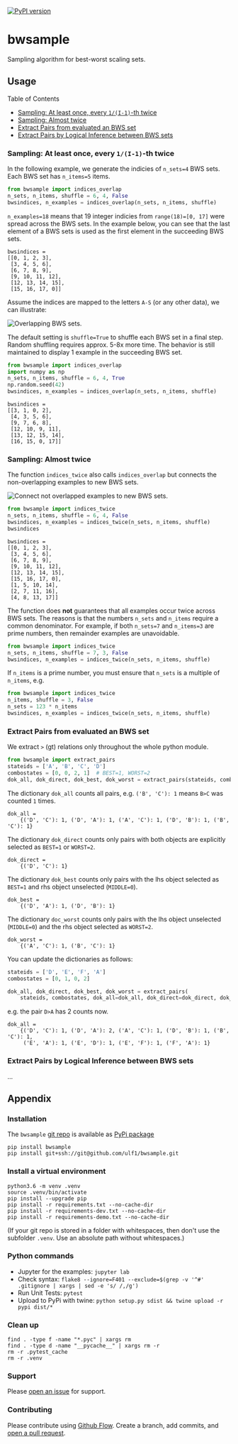 [![PyPI version](https://badge.fury.io/py/bwsample.svg)](https://badge.fury.io/py/bwsample)

# bwsample
Sampling algorithm for best-worst scaling sets.

## Usage
Table of Contents

* [Sampling: At least once, every `1/(I-1)`-th twice](#sampling-at-least-once-every-1i-1-th-twice)
* [Sampling: Almost twice](#sampling-almost-twice)
* [Extract Pairs from evaluated an BWS set](#extract-pairs-from-evaluated-an-bws-set)
* [Extract Pairs by Logical Inference between BWS sets](#extract-pairs-by-logical-inference-between-bws-sets)


### Sampling: At least once, every `1/(I-1)`-th twice
In the following example, we generate the indicies of `n_sets=4` BWS sets.
Each BWS set has `n_items=5` items.


```python
from bwsample import indices_overlap
n_sets, n_items, shuffle = 6, 4, False
bwsindices, n_examples = indices_overlap(n_sets, n_items, shuffle)
```

`n_examples=18` means that 19 integer indicies from `range(18)=[0, 17]` were spread across the BWS sets. In the example below, you can see that the last element of a BWS sets is used as the first element in the succeeding BWS sets.

```
bwsindices = 
[[0, 1, 2, 3],
 [3, 4, 5, 6],
 [6, 7, 8, 9],
 [9, 10, 11, 12],
 [12, 13, 14, 15],
 [15, 16, 17, 0]]
```

Assume the indices are mapped to the letters `A-S` (or any other data),
we can illustrate:

![Overlapping BWS sets.](/docs/bwsample-overlap.png)



The default setting is `shuffle=True` to shuffle each BWS set in a final step. 
Random shuffling requires approx. 5-8x more time. 
The behavior is still maintained to display 1 example in the succeeding BWS set.

```python
from bwsample import indices_overlap
import numpy as np
n_sets, n_items, shuffle = 6, 4, True
np.random.seed(42)
bwsindices, n_examples = indices_overlap(n_sets, n_items, shuffle)
```

```
bwsindices = 
[[3, 1, 0, 2],
 [4, 3, 5, 6],
 [9, 7, 6, 8],
 [12, 10, 9, 11],
 [13, 12, 15, 14],
 [16, 15, 0, 17]]
```


### Sampling: Almost twice
The function `indices_twice` also calls `indices_overlap` but connects the non-overlapping examples to new BWS sets.

![Connect not overlapped examples to new BWS sets.](/docs/bwsample-twice.png)


```python
from bwsample import indices_twice
n_sets, n_items, shuffle = 6, 4, False
bwsindices, n_examples = indices_twice(n_sets, n_items, shuffle)
bwsindices
```

```
bwsindices = 
[[0, 1, 2, 3],
 [3, 4, 5, 6],
 [6, 7, 8, 9],
 [9, 10, 11, 12],
 [12, 13, 14, 15],
 [15, 16, 17, 0],
 [1, 5, 10, 14],
 [2, 7, 11, 16],
 [4, 8, 13, 17]]
```

The function does **not** guarantees that all examples occur twice across BWS sets.
The reasons is that the numbers `n_sets` and `n_items` require a common denominator.
For example, if both `n_sets=7` and `n_items=3`  are prime numbers, then remainder examples are unavoidable. 

```python
from bwsample import indices_twice
n_sets, n_items, shuffle = 7, 3, False
bwsindices, n_examples = indices_twice(n_sets, n_items, shuffle)
```


If `n_items` is a prime number, you must ensure that `n_sets` is a multiple of `n_items`, e.g.

```python
from bwsample import indices_twice
n_items, shuffle = 3, False
n_sets = 123 * n_items
bwsindices, n_examples = indices_twice(n_sets, n_items, shuffle)
```



### Extract Pairs from evaluated an BWS set
We extract `>` (gt) relations only throughout the whole python module.

```python
from bwsample import extract_pairs
stateids = ['A', 'B', 'C', 'D']
combostates = [0, 0, 2, 1]  # BEST=1, WORST=2
dok_all, dok_direct, dok_best, dok_worst = extract_pairs(stateids, combostates)
```

The dictionary `dok_all` counts all pairs, e.g. `('B', 'C'): 1` means `B>C` was counted `1` times.
```
dok_all =
    {('D', 'C'): 1, ('D', 'A'): 1, ('A', 'C'): 1, ('D', 'B'): 1, ('B', 'C'): 1}
```

The dictionary `dok_direct` counts only pairs with both objects are explicitly selected as `BEST=1` or `WORST=2`.
```
dok_direct = 
    {('D', 'C'): 1}
```

The dictionary `dok_best` counts only pairs with the lhs object selected as `BEST=1` and rhs object unselected (`MIDDLE=0`).
```
dok_best =
    {('D', 'A'): 1, ('D', 'B'): 1}
```

The dictionary `doc_worst` counts only pairs with the lhs object unselected (`MIDDLE=0`) and the rhs object selected as `WORST=2`.
```
dok_worst =
    {('A', 'C'): 1, ('B', 'C'): 1}
```

You can update the dictionaries as follows:

```python
stateids = ['D', 'E', 'F', 'A']
combostates = [0, 1, 0, 2]

dok_all, dok_direct, dok_best, dok_worst = extract_pairs(
    stateids, combostates, dok_all=dok_all, dok_direct=dok_direct, dok_best=dok_best, dok_worst=dok_worst)
```

e.g. the pair `D>A` has 2 counts now.

```
dok_all =
    {('D', 'C'): 1, ('D', 'A'): 2, ('A', 'C'): 1, ('D', 'B'): 1, ('B', 'C'): 1, 
     ('E', 'A'): 1, ('E', 'D'): 1, ('E', 'F'): 1, ('F', 'A'): 1}
```


### Extract Pairs by Logical Inference between BWS sets
...

## Appendix

### Installation
The `bwsample` [git repo](http://github.com/ulf1/bwsample) is available as [PyPi package](https://pypi.org/project/bwsample)

```
pip install bwsample
pip install git+ssh://git@github.com/ulf1/bwsample.git
```

### Install a virtual environment

```
python3.6 -m venv .venv
source .venv/bin/activate
pip install --upgrade pip
pip install -r requirements.txt --no-cache-dir
pip install -r requirements-dev.txt --no-cache-dir
pip install -r requirements-demo.txt --no-cache-dir
```

(If your git repo is stored in a folder with whitespaces, then don't use the subfolder `.venv`. Use an absolute path without whitespaces.)

### Python commands

* Jupyter for the examples: `jupyter lab`
* Check syntax: `flake8 --ignore=F401 --exclude=$(grep -v '^#' .gitignore | xargs | sed -e 's/ /,/g')`
* Run Unit Tests: `pytest`
* Upload to PyPi with twine: `python setup.py sdist && twine upload -r pypi dist/*`

### Clean up 

```
find . -type f -name "*.pyc" | xargs rm
find . -type d -name "__pycache__" | xargs rm -r
rm -r .pytest_cache
rm -r .venv
```


### Support
Please [open an issue](https://github.com/ulf1/bwsample/issues/new) for support.


### Contributing
Please contribute using [Github Flow](https://guides.github.com/introduction/flow/). Create a branch, add commits, and [open a pull request](https://github.com/ulf1/bwsample/compare/).
